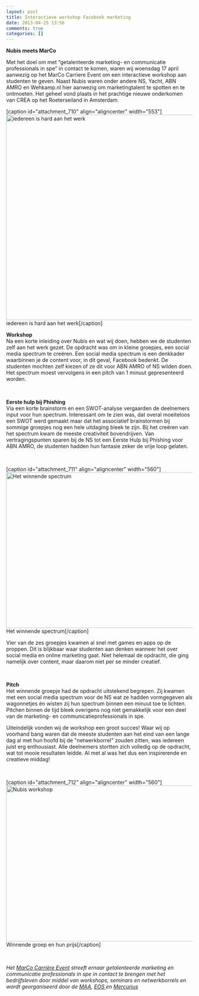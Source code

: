 ```yaml
---
layout: post
title: Interactieve workshop Facebook marketing
date: 2013-04-25 13:56
comments: true
categories: []
---
```

<p><strong>Nubis meets MarCo</strong></p>
<p>Met het doel om met “getalenteerde marketing- en communicatie professionals in spe” in contact te komen, waren wij woensdag 17 april aanwezig op het MarCo Carriere Event om een interactieve workshop aan studenten te geven. Naast Nubis waren onder andere NS, Yacht, ABN AMRO en Wehkamp.nl hier aanwezig om marketingtalent te spotten en te ontmoeten. Het geheel vond plaats in het prachtige nieuwe onderkomen van CREA op het Roeterseiland in Amsterdam.</p>
<p>[caption id="attachment_710" align="aligncenter" width="553"]<a href="http://nubisonline.nl/wp-content/uploads/2013/04/IMG_2926.jpg"><img class="wp-image-710 " alt="iedereen is hard aan het werk" src="http://nubisonline.nl/wp-content/uploads/2013/04/IMG_2926-1024x1024.jpg" width="553" height="553" /></a> iedereen is hard aan het werk[/caption]</p>
<p><strong>Workshop</strong><br />
Na een korte inleiding over Nubis en wat wij doen, hebben we de studenten zelf aan het werk gezet. De opdracht was om in kleine groepjes, een social media spectrum te creëren. Een social media spectrum is een denkkader waarbinnen je de content voor, in dit geval, Facebook bedenkt. De studenten mochten zelf kiezen of ze dit voor ABN AMRO of NS wilden doen. Het spectrum moest vervolgens in een pitch van 1 minuut gepresenteerd worden.</p>
<p>&nbsp;</p>
<p><strong>Eerste hulp bij Phishing</strong><br />
Via een korte brainstorm en een SWOT-analyse vergaarden de deelnemers input voor hun spectrum. Interessant om te zien was, dat overal moeiteloos een SWOT werd gemaakt maar dat het associatief brainstormen bij sommige groepjes nog een hele uitdaging bleek te zijn. Bij het creëren  van het spectrum kwam de meeste creativiteit bovendrijven. Van vertragingspunten sparen bij de NS tot een Eerste Hulp bij Phishing voor ABN AMRO, de studenten hadden hun fantasie zeker de vrije loop gelaten.</p>
<p>&nbsp;</p>
<p>[caption id="attachment_711" align="aligncenter" width="560"]<a href="http://nubisonline.nl/wp-content/uploads/2013/04/IMG_2933.jpg"><img class="wp-image-711 " alt="Het winnende spectrum" src="http://nubisonline.nl/wp-content/uploads/2013/04/IMG_2933.jpg" width="560" height="419" /></a> Het winnende spectrum[/caption]</p>
<p>Vier van de zes groepjes kwamen al snel met games en apps op de proppen. Dit is blijkbaar waar studenten aan denken wanneer het over social media en online marketing gaat. Niet helemaal de opdracht, die ging namelijk over content, maar daarom niet per se minder creatief.</p>
<p>&nbsp;</p>
<p><strong>Pitch</strong><br />
Het winnende groepje had de opdracht uitstekend begrepen. Zij kwamen met een social media spectrum voor de NS wat ze hadden vormgegeven als wagonnetjes én wisten zij hun spectrum binnen een minuut toe te lichten. Pitchen binnen de tijd bleek overigens nog niet gemakkelijk voor een deel van de marketing- en communicatieprofessionals in spe.</p>
<p>Uiteindelijk vonden wij de workshop een groot succes! Waar wij op voorhand bang waren dat de meeste studenten aan het eind van een lange dag al met hun hoofd bij de "netwerkborrel" zouden zitten, was iedereen juist erg enthousiast. Alle deelnemers stortten zich volledig op de opdracht, wat tot mooie resultaten leidde. Al met al was het dus een inspirerende en creatieve middag!</p>
<p>&nbsp;</p>
<p>[caption id="attachment_712" align="aligncenter" width="560"]<a href="http://nubisonline.nl/wp-content/uploads/2013/04/IMG_2930.jpg"><img class="wp-image-712 " alt="Nubis workshop" src="http://nubisonline.nl/wp-content/uploads/2013/04/IMG_2930.jpg" width="560" height="420" /></a> Winnende groep en hun prijs[/caption]</p>
<p>&nbsp;</p>
<p><em>Het <a href="http://www.marcocarriereevent.nl/" target="_blank">MarCo Carrière Event</a> streeft ernaar getalenteerde marketing en communicatie professionals in spe in contact te brengen met het bedrijfsleven door middel van workshops, seminars en netwerkborrels en wordt georganiseerd door de <a href="http://ma-amsterdam.nl/" target="_blank">MAA</a>, <a href="http://www.eos-vu.nl/nl/" target="_blank">EOS </a>en <a href="http://www.mercurius-uva.nl/" target="_blank">Mercurius</a></em></p>

